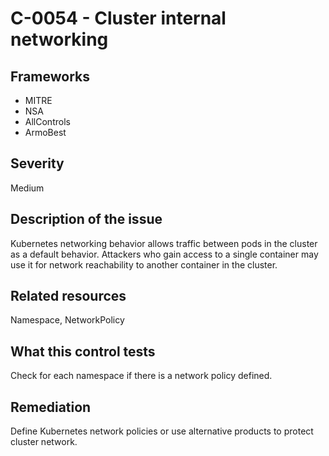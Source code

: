 # C-0054 - Cluster internal networking

## Frameworks
* MITRE
* NSA
* AllControls
* ArmoBest
 
## Severity
Medium

## Description of the issue
Kubernetes networking behavior allows traffic between pods in the cluster as a default behavior. Attackers who gain access to a single container may use it for network reachability to another container in the cluster.
 
## Related resources
Namespace, NetworkPolicy
 
## What this control tests 
Check for each namespace if there is a network policy defined.
 
## Remediation
Define Kubernetes network policies or use alternative products to protect cluster network.
 
